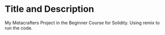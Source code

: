 # Title and Description

My Metacrafters Project in the Beginner Course for Solidity. Using remix to run the code.
